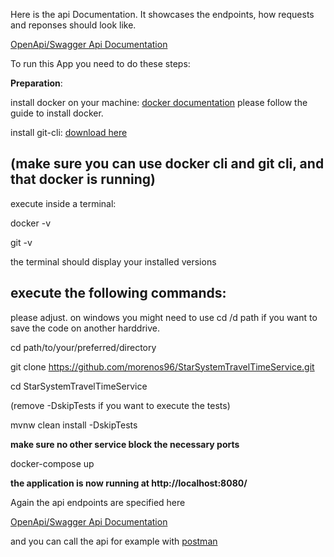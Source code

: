 Here is the api Documentation. It showcases the endpoints, how requests and reponses should look like.

[OpenApi/Swagger Api Documentation](https://morenos96.github.io/StarSystemTravelTimeService/)

To run this App you need to do these steps:

**Preparation**:
  
  install docker on your machine: [docker documentation](https://docs.docker.com/) 
  please follow the guide to install docker.
  
  install git-cli: [download here](https://cli.github.com/)
  
(make sure you can use docker cli and git cli, and that docker is running)
---
execute inside a terminal:

docker -v

git -v

the terminal should display your installed versions

execute the following commands:
---
 please adjust.  on windows you might need to use cd /d path if you want to save the code on another harddrive.

cd path/to/your/preferred/directory


git clone https://github.com/morenos96/StarSystemTravelTimeService.git

cd StarSystemTravelTimeService

(remove -DskipTests if you want to execute the tests)

mvnw clean install -DskipTests 

**make sure no other service block the necessary ports** 

docker-compose up 



**the application is now running at http://localhost:8080/**

Again the api endpoints are specified here

[OpenApi/Swagger Api Documentation](https://morenos96.github.io/StarSystemTravelTimeService/)

and you can call the api for example with [postman](https://www.postman.com/downloads/)

